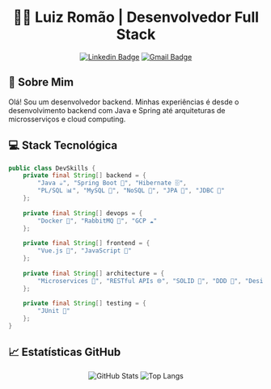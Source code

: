 <div align="center">
  
# 👨‍💻 Luiz Romão | Desenvolvedor Full Stack
  
[![Linkedin Badge](https://img.shields.io/badge/-LinkedIn-blue?style=flat-square&logo=Linkedin&logoColor=white)](https://www.linkedin.com/in/luiz-henrique-romao/)
[![Gmail Badge](https://img.shields.io/badge/-Gmail-c14438?style=flat-square&logo=Gmail&logoColor=white)](mailto:luizromao7@outlook.com)

</div>

## 🚀 Sobre Mim

Olá! Sou um desenvolvedor backend. Minhas experiências é desde o desenvolvimento backend com Java e Spring até arquiteturas de microsserviços e cloud computing.

## 💻 Stack Tecnológica

```java
public class DevSkills {
    private final String[] backend = {
        "Java ☕", "Spring Boot 🍃", "Hibernate 🗄️",
        "PL/SQL 📊", "MySQL 🐬", "NoSQL 📑", "JPA 🔄", "JDBC 🎯"
    };
    
    private final String[] devops = {
        "Docker 🐳", "RabbitMQ 🐰", "GCP ☁️"
    };
    
    private final String[] frontend = {
        "Vue.js 💚", "JavaScript 🌟"
    };
    
    private final String[] architecture = {
        "Microservices 🔨", "RESTful APIs 🌐", "SOLID 🎯", "DDD 🧩", "Design Patterns ⚙️", "Clean Architecture 🏛️", "TDD 🧪", "BDD 🔄"
    };
    
    private final String[] testing = {
        "JUnit 🧪"
    };
}
```
## 📈 Estatísticas GitHub

<div align="center">
  
![GitHub Stats](https://github-readme-stats.vercel.app/api?username=LuizRomao02&show_icons=true&theme=radical)
![Top Langs](https://github-readme-stats.vercel.app/api/top-langs/?username=LuizRomao02&layout=compact&theme=radical)

</div>
